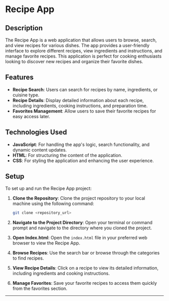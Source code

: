 # Recipe App

## Description

The Recipe App is a web application that allows users to browse, search, and view recipes for various dishes. The app provides a user-friendly interface to explore different recipes, view ingredients and instructions, and manage favorite recipes. This application is perfect for cooking enthusiasts looking to discover new recipes and organize their favorite dishes.

## Features

- **Recipe Search**: Users can search for recipes by name, ingredients, or cuisine type.
- **Recipe Details**: Display detailed information about each recipe, including ingredients, cooking instructions, and preparation time.
- **Favorites Management**: Allow users to save their favorite recipes for easy access later.

## Technologies Used

- **JavaScript**: For handling the app's logic, search functionality, and dynamic content updates.
- **HTML**: For structuring the content of the application.
- **CSS**: For styling the application and enhancing the user experience.

## Setup

To set up and run the Recipe App project:

1. **Clone the Repository**: Clone the project repository to your local machine using the following command:

   ```bash
   git clone <repository_url>
   ```

2. **Navigate to the Project Directory**: Open your terminal or command prompt and navigate to the directory where you cloned the project.

3. **Open Index.html**: Open the `index.html` file in your preferred web browser to view the Recipe App.

4. **Browse Recipes**: Use the search bar or browse through the categories to find recipes.

5. **View Recipe Details**: Click on a recipe to view its detailed information, including ingredients and cooking instructions.

6. **Manage Favorites**: Save your favorite recipes to access them quickly from the favorites section.

---